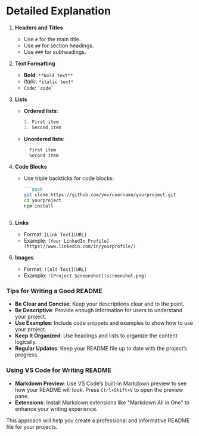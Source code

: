 
# Detailed Explanation

1. **Headers and Titles**
   - Use `#` for the main title.
   - Use `##` for section headings.
   - Use `###` for subheadings.

2. **Text Formatting**
   - **Bold**: `**bold text**`
   - *Italic*: `*italic text*`
   - `Code`: `` `code` ``

3. **Lists**
   - **Ordered lists**: 
     ```markdown
     1. First item
     2. Second item
     ```
   - **Unordered lists**: 
     ```markdown
     - First item
     - Second item
     ```

4. **Code Blocks**
   - Use triple backticks for code blocks:
     ```markdown
     ```bash
     git clone https://github.com/yourusername/yourproject.git
     cd yourproject
     npm install
     ```
     ```

5. **Links**
   - Format: `[Link Text](URL)`
   - Example: `[Your LinkedIn Profile](https://www.linkedin.com/in/yourprofile/)`

6. **Images**
   - Format: `![Alt Text](URL)`
   - Example: `![Project Screenshot](screenshot.png)`

### Tips for Writing a Good README

- **Be Clear and Concise**: Keep your descriptions clear and to the point.
- **Be Descriptive**: Provide enough information for users to understand your project.
- **Use Examples**: Include code snippets and examples to show how to use your project.
- **Keep It Organized**: Use headings and lists to organize the content logically.
- **Regular Updates**: Keep your README file up to date with the project’s progress.

### Using VS Code for Writing README
- **Markdown Preview**: Use VS Code’s built-in Markdown preview to see how your README will look. Press `Ctrl+Shift+V` to open the preview pane.
- **Extensions**: Install Markdown extensions like "Markdown All in One" to enhance your writing experience.

This approach will help you create a professional and informative README file for your projects.
